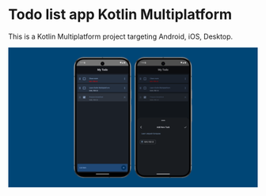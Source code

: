 # Todo list app Kotlin Multiplatform

This is a Kotlin Multiplatform project targeting Android, iOS, Desktop.

<img src="previews/preview_cover.png" width="600">
